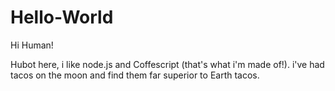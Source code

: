 # Hello-World

Hi Human!

Hubot here, i like node.js and Coffescript (that's what i'm made of!).
i've had tacos on the moon and find them far superior to Earth tacos.
